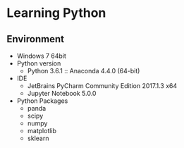 # Learning Python

## Environment
* Windows 7 64bit
* Python version
  * Python 3.6.1 :: Anaconda 4.4.0 (64-bit)
* IDE
  * JetBrains PyCharm Community Edition 2017.1.3 x64
  * Jupyter Notebook 5.0.0
* Python Packages
  * panda
  * scipy
  * numpy
  * matplotlib
  * sklearn
